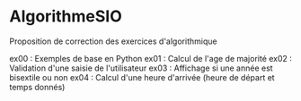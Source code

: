 # AlgorithmeSIO
Proposition de correction des exercices d'algorithmique

ex00 : Exemples de base en Python
ex01 : Calcul de l'age de majorité
ex02 : Validation d'une saisie de l'utilisateur
ex03 : Affichage si une année est bisextile ou non
ex04 : Calcul d'une heure d'arrivée (heure de départ et temps donnés)